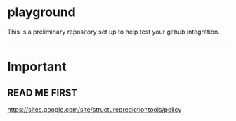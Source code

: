 # playground
This is a preliminary repository set up to help test your github integration. 

*** 
# Important
## READ ME FIRST
https://sites.google.com/site/structurepredictiontools/policy
